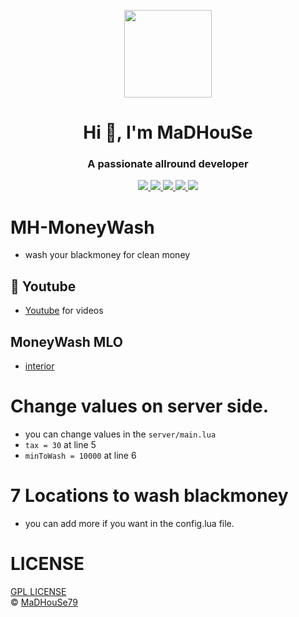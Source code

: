 <p align="center">
    <img width="140" src="https://icons.iconarchive.com/icons/iconarchive/red-orb-alphabet/128/Letter-M-icon.png" />  
    <h1 align="center">Hi 👋, I'm MaDHouSe</h1>
    <h3 align="center">A passionate allround developer </h3>    
</p>

<p align="center">
    <a href="https://github.com/MaDHouSe79/mh-moneywash/issues">
        <img src="https://img.shields.io/github/issues/MaDHouSe79/mh-moneywash"/> 
    </a>
    <a href="https://github.com/MaDHouSe79/mh-moneywash/watchers">
        <img src="https://img.shields.io/github/watchers/MaDHouSe79/mh-moneywash"/> 
    </a> 
    <a href="https://github.com/MaDHouSe79/mh-moneywash/network/members">
        <img src="https://img.shields.io/github/forks/MaDHouSe79/mh-moneywash"/> 
    </a>  
    <a href="https://github.com/MaDHouSe79/mh-moneywash/stargazers">
        <img src="https://img.shields.io/github/stars/MaDHouSe79/mh-moneywash?color=white"/> 
    </a>
    <a href="https://github.com/MaDHouSe79/mh-moneywash/blob/main/LICENSE">
        <img src="https://img.shields.io/github/license/MaDHouSe79/mh-moneywash?color=black"/> 
    </a>      
</p>

# MH-MoneyWash
- wash your blackmoney for clean money

## 🙈 Youtube
- [Youtube](https://www.youtube.com/@MaDHouSe79) for videos

## MoneyWash MLO
- [interior](https://www.gta5-mods.com/maps/abandoned-laundromat-interior-singleplayer-fivem-gtadps)

# Change values on server side.
- you can change values in the `server/main.lua` 
- `tax = 30` at line 5 
- `minToWash = 10000` at line 6

# 7 Locations to wash blackmoney
- you can add more if you want in the config.lua file.


# LICENSE
[GPL LICENSE](./LICENSE)<br />
&copy; [MaDHouSe79](https://www.youtube.com/@MaDHouSe79)
